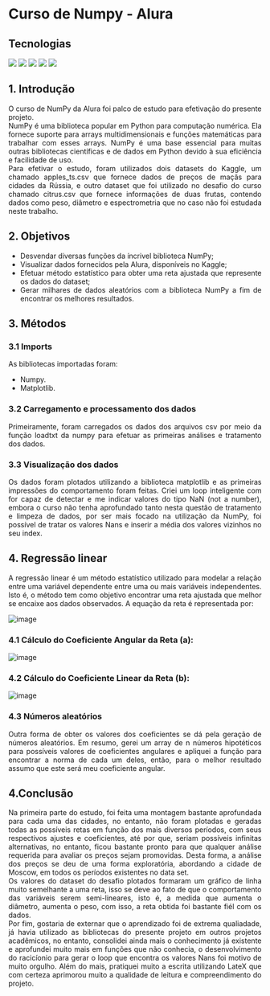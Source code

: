 
# Curso de Numpy - Alura
## Tecnologias
<div> <img src="https://img.shields.io/badge/Python-%233776AB?style=for-the-badge&logo=python&logoColor=white"
<div> <img src="https://img.shields.io/badge/NumPy-%23F2F2F2?style=for-the-badge&logo=Numpy&logoColor=blue"
<div> <img src="https://img.shields.io/badge/Jupyter-%23CCCCCC?style=for-the-badge&logo=Jupyter&logoColor=orange"
<div> <img src="https://img.shields.io/badge/LateX-%236f6961?style=for-the-badge&logo=LateX&logoColor=%2357b3ac"
<div> <img src="https://img.shields.io/badge/Git-%23F2F2F2?style=for-the-badge&logo=Git&logoColor=orange">

## 1. Introdução
<div style="text-align: justify">
O curso de NumPy da Alura foi palco de estudo para efetivação do presente projeto.<br>
NumPy é uma biblioteca popular em Python para computação numérica. Ela fornece suporte para arrays multidimensionais e funções matemáticas para trabalhar com esses arrays. NumPy é uma base essencial para muitas outras bibliotecas científicas e de dados em Python devido à sua eficiência e facilidade de uso. <br>
Para efetivar o estudo, foram utilizados dois datasets do Kaggle, um chamado apples_ts.csv que fornece dados de preços de maçâs para cidades da Rússia, e outro dataset que foi utilizado no desafio do curso chamado citrus.csv que fornece informações de duas frutas, contendo dados como peso, diâmetro e espectrometria que no caso não foi estudada neste trabalho.
</div>

<div style="text-align: justify">
    
## 2. Objetivos
* Desvendar diversas funções da íncrivel biblioteca NumPy;
* Visualizar dados fornecidos pela Alura, disponíveis no Kaggle;
* Efetuar método estatístico para obter uma reta ajustada que represente os dados do dataset;
* Gerar milhares de dados aleatórios com a biblioteca NumPy a fim de encontrar os melhores resultados.

## 3. Métodos
### 3.1 Imports
As bibliotecas importadas foram:

* Numpy.
* Matplotlib.
### 3.2 Carregamento e processamento dos dados
Primeiramente, foram carregados os dados dos arquivos csv por meio da função loadtxt da numpy para efetuar as primeiras análises e tratamento dos dados.

    
### 3.3 Visualização dos dados
<div style="text-align: justify">
Os dados foram plotados utilizando a biblioteca matplotlib e as primeiras impressões do comportamento foram feitas. 
Criei um loop inteligente com for capaz de detectar e me indicar valores do tipo NaN (not a number), embora o curso não tenha aprofundado tanto nesta questão de tratamento e limpeza de dados, por ser mais focado na utilização da NumPy, foi possível de tratar os valores Nans e inserir a média dos valores vizinhos no seu index.
</div>

## 4. Regressão linear
<div style="text-align: justify">
A regressão linear é um método estatístico utilizado para modelar a relação entre uma variável dependente entre uma ou mais variáveis independentes. Isto é, o método tem como objetivo encontrar uma reta ajustada que melhor se encaixe aos dados observados. A equação da reta é representada por: <br> 

  ![image](https://github.com/Bruno-Regis/Python_NumPy/assets/149000097/b7244e36-6150-41ff-be4a-caaa54bc1fae)

    
### 4.1 Cálculo do Coeficiente Angular da Reta (a): <br>
![image](https://github.com/Bruno-Regis/Python_NumPy/assets/149000097/fff26386-aa20-4d2b-b744-ff67ee00742f)


### 4.2 Cálculo do Coeficiente Linear da Reta (b): <br>
![image](https://github.com/Bruno-Regis/Python_NumPy/assets/149000097/85da982f-fd4f-40e2-85c7-dcd859079764)


### 4.3 Números aleatórios
<div style="text-align: justify">
Outra forma de obter os valores dos coeficientes se dá pela geração de números aleatórios. Em resumo, gerei um array de n números hipotéticos para possíveis valores de coeficientes angulares e apliquei a função para encontrar a norma de cada um deles, então, para o melhor resultado assumo que este será meu coeficiente angular.
</div> 

## 4.Conclusão
<div style="text-align: justify">
Na primeira parte do estudo, foi feita uma montagem bastante aprofundada para cada uma das cidades, no entanto, não foram plotadas e geradas todas as possíveis retas em função dos mais diversos períodos, com seus respectivos ajustes e coeficientes, até por que, seriam possíveis infinitas alternativas, no entanto, ficou bastante pronto para que qualquer análise requerida para avaliar os preços sejam promovidas.
Desta forma, a análise dos preços se deu de uma forma exploratória, abordando a cidade de Moscow, em todos os períodos existentes no data set.<br>
Os valores do dataset do desafio plotados formaram um gráfico de linha muito semelhante a uma reta, isso se deve ao fato de que o comportamento das variáveis serem semi-lineares, isto é, a medida que aumenta o diâmetro, aumenta o peso, com isso, a reta obtida foi bastante fiél com os dados.<br>
Por fim, gostaria de externar que o aprendizado foi de extrema qualiadade, já havia utilizado as bibliotecas do presente projeto em outros projetos acadêmicos, no entanto, consolidei ainda mais o conhecimento já existente e aprofundei muito mais em funções que não conhecia, o desenvolvimento do racicíonio para gerar o loop que encontra os valores Nans foi motivo de muito orgulho. Além do mais, pratiquei muito a escrita utilizando LateX que com certeza aprimorou muito a qualidade de leitura e compreendimento do projeto.
</div>

